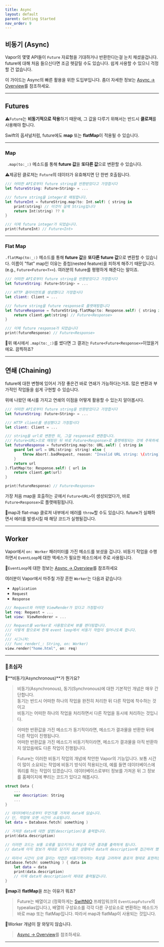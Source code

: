 ```yaml
---
title: Async
layout: default
parent: Getting Started
nav_order: 9
---
```


## 비동기 (Async)  
  
	
Vapor의 몇몇 API들이 `Future` 자료형을 기대하거나 반환한다는걸 눈치 채셨을겁니다. future에 대해 처음 들으신다면 조금 헷갈릴 수도 있습니다. 쉽게 사용할 수 있으니 걱정할 건 없습니다.  
  
이 가이드는 Async의 빠른 활용을 위한 도입부입니다. 좀더 자세한 정보는 [Async → Overview](/doc/Async/Overview)를 참조하세요.  
  
	
---
## Futures
⚠️`Future`는 **비동기적으로 작용**하기 때문에, 그 값을 다루기 위해서는 반드시 **클로져**를 사용해야 합니다.  
  
Swift의 옵셔널처럼, future에도 **map** 또는 **flatMap**이 적용될 수 있습니다.  

---
### Map
` .map(to:_:)` 메소드를 통해 **future 값**을 **또다른 값**으로 변환할 수 있습니다.  
  
⚠️제공된 클로져는 ```Future```의 데이터가 유효해지면 단 한번 호출됩니다.  
```swift
/// 어떠한 API로부터 future string을 반환받았다고 가정합시다
let futureString: Future<String> = ...

/// future string을 integer로 매핑합니다.
let futureInt = futureString.map(to: Int.self) { string in
    print(string) // 이것이 실제 String입니다
    return Int(string) ?? 0
}

/// 이제 future integer가 되었습니다.
print(futureInt) // Future<Int>
```

---
### Flat Map
`.flatMap(to:_:)` 메소드를 통해 **future 값**을 **또다른 future 값**으로 변환할 수 있습니다. 이름이 "flat" map인 이유는 중첩(nested feature)을 피하게 해주기 때문입니다. (e.g., `Future<Future<T>>`). 여러분의 future를 평평하게 해준다는 말이죠.  

```swift
/// 어떠한 API로부터 future string을 반환받았다고 가정합시다
let futureString: Future<String> = ...

/// HTTP 클라이언트를 생성했다고 가정합시다
let client: Client = ... 

/// future string을 future response로 플랫매핑합니다
let futureResponse = futureString.flatMap(to: Response.self) { string in
    return client.get(string) // Future<Response>
}

/// 이제 future response가 되었습니다
print(futureResponse) // Future<Response>
```
  
📖위 예시에서 `.map(to:_:)`를 썼다면  그 결과는 `Future<Future<Response>>`이었을거에요. 끔찍하죠?  

---
## 연쇄 (Chaining)
future에 대한 변형에 있어서 가장 좋은건 바로 연쇄가 가능하다는거죠. 많은 변환과 부가적인 작업들을 쉽게 구현할 수 있습니다.  
  
위에 나왔던 예시를 가지고 연쇄의 이점을 어떻게 활용할 수 있는지 알아봅시다.  
```swift
/// 어떠한 API로부터 future string을 반환받았다고 가정합시다
let futureString: Future<String> = ...

/// HTTP client를 생성했다고 가정합시다
let client: Client = ... 

/// string을 url로 변환한 뒤, 그걸 response로 변환합니다.
/// Future<URL>으로 매핑된 뒤 바로 Future<Response>로 플랫매핑되는 것에 주목하세요.
let futureResponse = futureString.map(to: URL.self) { string in
    guard let url = URL(string: string) else {
        throw Abort(.badRequest, reason: "Invalid URL string: \(string)")
    }
    return url
}.flatMap(to: Response.self) { url in
    return client.get(url)
}

print(futureResponse) // Future<Response>
```

가장 처음 map을 호출하는 곳에서 `Future<URL>`이 생성되었다가, 바로 `Future<Response>`로 플랫매핑됩니다.  
  
📖map과 flat-map 클로져 내부에서 에러를 `throw`할 수도 있습니다. future가 실패하면서 에러를 발생시킬 때 해당 코드가 실행될겁니다.  

---
## Worker
Vapor에서 `on: Worker` 패러미터를 가진 메소드를 보셨을 겁니다. 비동기 작업을 수행하면서 `EventLoop`에 대한 액세스가 필요한 메소드에서 주로 사용됩니다.  

📖`EventLoop`에 대한 정보는 [Async → Overview](/doc/Async/Overview)를 참조하세요
  
여러분이 Vapor에서 마주칠 가장 흔한 `Worker`는 다음과 같습니다:
* `Application`
* `Request`
* `Response`

```swift
/// Request와 어떠한 ViewRender가 있다고 가정합시다
let req: Request = ...
let view: ViewRenderer = ...

/// Request를 worker로 사용함으로써 뷰를 렌더링합니다.
/// 이렇게 함으로써 현재 event loop에서 비동기 작업이 일어나도록 합니다.
///
/// 시그니처:
/// func render(_: String, on: Worker)
view.render("home.html", on: req)
```

---
### 🐤초심자
📖**비동기(Asynchronous)**가 뭔가요?  
  
> 비동기(Asynchronous), 동기(Synchronous)에 대한 기본적인 개념은 매우 간단합니다.  
> 동기는 반드시 어떠한 하나의 작업을 완전히 처리한 뒤 다른 작업에 착수하는 것이고  
> 비동기는 어떠한 하나의 작업을 처리하면서 다른 작업을 동시에 처리하는 것입니다.

> 어떠한 반환값을 가진 메소드가 동기적이라면, 메소드가 결과물을 반환한 뒤에 다른 작업이 진행됩니다.  
> 어떠한 반환값을 가진 메소드가 비동기적이라면, 메소드가 결과물을 아직 반환하지 않았음에도 다른 작업이 진행됩니다.  
  
> Future는 이러한 비동기 작업의 개념에 착안한 Vapor의 기능입니다. 보통 시간이 많이 소요되는 작업에 비동기 방식이 적용되는데, 예를 들면 데이터베이스에 쿼리를 하는 작업이 있겠습니다. 데이터베이스로부터 정보를 가져온 뒤 그 정보를 홈페이지에 뿌리는 코드가 있다고 해봅시다.  

```swift
struct Data {
	...
	var description: String
	...
}

// 데이터베이스로부터 무언가를 가져와 data에 담습니다.
// 단, 작업에 오랜 시간이 소요됩니다.
let data = Database.fetch( something )

// 가져온 data에 대한 설명(description)을 출력합니다.
print(data.description)

// 이러한 코드는 보통 오류를 일으키거나 예상과 다른 결과를 출력하게 됩니다.
// data에 아직 정보가 제대로 담기지 않은 상황에서 data의 description에 접근하려 했기 때문입니다.
```
```swift
// 따라서 시간이 오래 걸리는 작업은 비동기적이라는 특성을 고려하여 클로저 형태로 표현하는 것이 좋습니다.
Database.fetch( something ) { data in
	let data = data
	print(data.description)
	// 이제 data의 description이 제대로 출력될겁니다.
}
```
  
	
📖**map**과 **flatMap**을 쓰는 이유가 뭐죠?  

> Future는 배열이고 (정확하게는 [SwiftNIO][swift-nio] 프레임워크의 `EventLoopFuture`의 typealias입니다.), 배열의 구성요소를 각각 다른 구성요소로 변환하는 메소드가 바로 map 또는 flatMap입니다. 따라서 map과 flatMap이 사용되는 것입니다.
  
📖Worker 개념이 잘 와닿지 않습니다.

> [Async → Overview](/doc/Async/Overview#Worker)를 참조하세요.  

---

[swift-nio]: <https://github.com/apple/swift-nio>